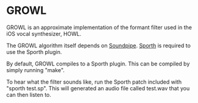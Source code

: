 # GROWL

GROWL is an approximate implementation of the 
formant filter used in the iOS vocal synthesizer, HOWL. 

The GROWL algorithm itself depends on 
[Soundpipe](http://www.github.com/paulbatchelor/soundpipe.git).
[Sporth](http://www.github.com/paulbatchelor/sporth.git) is 
required to use the Sporth plugin.

By default, GROWL compiles to a Sporth plugin. 
This can be compiled by simply running "make". 

To hear what the filter sounds like, run the Sporth patch 
included with "sporth test.sp". This will generated an audio
file called test.wav that you can then listen to.
